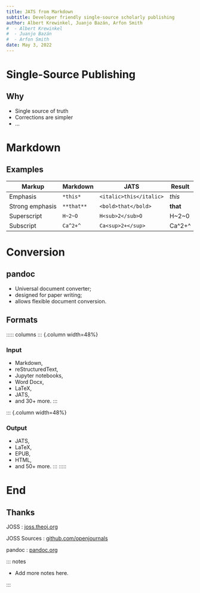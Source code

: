 ```yaml
---
title: JATS from Markdown
subtitle: Developer friendly single-source scholarly publishing
author: Albert Krewinkel, Juanjo Bazán, Arfon Smith
#  - Albert Krewinkel
#  - Juanjo Bazán
#  - Arfon Smith
date: May 3, 2022
---
```


# Single-Source Publishing

## Why

- Single source of truth
- Corrections are simpler
- ...

# Markdown

## Examples

| Markup          | Markdown   | JATS                    | Result   |
|-----------------|------------|-------------------------|----------|
| Emphasis        | `*this*`   | `<italic>this</italic>` | *this*   |
| Strong emphasis | `**that**` | `<bold>that</bold>`     | **that** |
| Superscript     | `H~2~O`    | `H<sub>2</sub>O`        | H~2~0    |
| Subscript       | `Ca^2+^`   | `Ca<sup>2+</sup>`       | Ca^2+^   |

# Conversion

## pandoc

- Universal document converter;
- designed for paper writing;
- allows flexible document conversion.

## Formats

::::: columns
::: {.column width=48%}
### Input

- Markdown,
- reStructuredText,
- Jupyter notebooks,
- Word Docx,
- LaTeX,
- JATS,
- and 30+ more.
:::

::: {.column width=48%}
### Output
- JATS,
- LaTeX,
- EPUB,
- HTML,
- and 50+ more.
:::
:::::


# End

## Thanks

JOSS
:   [joss.theoj.org](https://joss.theoj.org/)

JOSS Sources
:   [github.com/openjournals](https://github.com/openjournals/)

pandoc
:   [pandoc.org](https://pandoc.org/)

::: notes

- Add more notes here.

:::
